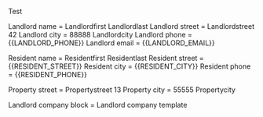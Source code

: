 Test

Landlord name = Landlordfirst Landlordlast
Landlord street = Landlordstreet 42
Landlord city = 88888 Landlordcity
Landlord phone = {{LANDLORD_PHONE}}
Landlord email = {{LANDLORD_EMAIL}}

Resident name = Residentfirst Residentlast
Resident street = {{RESIDENT_STREET}}
Resident city = {{RESIDENT_CITY}}
Resident phone = {{RESIDENT_PHONE}}

Property street = Propertystreet 13
Property city = 55555 Propertycity

Landlord company block = Landlord company template
